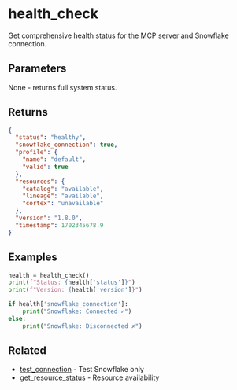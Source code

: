 # health_check

Get comprehensive health status for the MCP server and Snowflake connection.

## Parameters

None - returns full system status.

## Returns

```json
{
  "status": "healthy",
  "snowflake_connection": true,
  "profile": {
    "name": "default",
    "valid": true
  },
  "resources": {
    "catalog": "available",
    "lineage": "available",
    "cortex": "unavailable"
  },
  "version": "1.8.0",
  "timestamp": 1702345678.9
}
```

## Examples

```python
health = health_check()
print(f"Status: {health['status']}")
print(f"Version: {health['version']}")

if health['snowflake_connection']:
    print("Snowflake: Connected ✓")
else:
    print("Snowflake: Disconnected ✗")
```

## Related

- [test_connection](test_connection.md) - Test Snowflake only
- [get_resource_status](get_resource_status.md) - Resource availability
